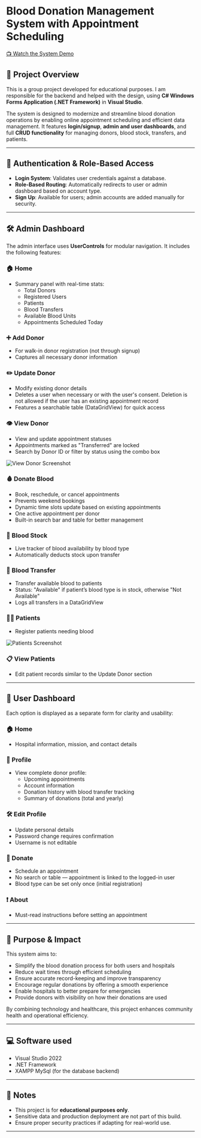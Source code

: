 # Blood Donation Management System with Appointment Scheduling



[📺 Watch the System Demo](https://github.com/user-attachments/assets/897194ee-a6e9-431e-a286-f998f80c59bf)

## 📌 Project Overview
This is a group project developed for educational purposes. I am responsible for the backend and helped with the design, using **C# Windows Forms Application (.NET Framework)** in **Visual Studio**.

The system is designed to modernize and streamline blood donation operations by enabling online appointment scheduling and efficient data management. It features **login/signup**, **admin and user dashboards**, and full **CRUD functionality** for managing donors, blood stock, transfers, and patients.

---

## 🔐 Authentication & Role-Based Access
- **Login System**: Validates user credentials against a database.
- **Role-Based Routing**: Automatically redirects to user or admin dashboard based on account type.
- **Sign Up**: Available for users; admin accounts are added manually for security.

---

## 🛠 Admin Dashboard
The admin interface uses **UserControls** for modular navigation. It includes the following features:

### 🏠 Home
- Summary panel with real-time stats:
  - Total Donors
  - Registered Users
  - Patients
  - Blood Transfers
  - Available Blood Units
  - Appointments Scheduled Today

### ➕ Add Donor
- For walk-in donor registration (not through signup)
- Captures all necessary donor information

### ✏️ Update Donor
- Modify existing donor details
- Deletes a user when necessary or with the user's consent. Deletion is not allowed if the user has an existing appointment record
- Features a searchable table (DataGridView) for quick access

### 👁 View Donor
- View and update appointment statuses
- Appointments marked as "Transferred" are locked
- Search by Donor ID or filter by status using the combo box

![View Donor Screenshot](https://github.com/user-attachments/assets/cf1d18e1-bf39-4476-911c-6a02dc5c1367)


### 🩸 Donate Blood
- Book, reschedule, or cancel appointments
- Prevents weekend bookings
- Dynamic time slots update based on existing appointments
- One active appointment per donor
- Built-in search bar and table for better management

### 🧪 Blood Stock
- Live tracker of blood availability by blood type
- Automatically deducts stock upon transfer

### 🔁 Blood Transfer
- Transfer available blood to patients
- Status: "Available" if patient’s blood type is in stock, otherwise "Not Available"
- Logs all transfers in a DataGridView

### 🧍‍♂️ Patients
- Register patients needing blood


![Patients Screenshot](https://github.com/user-attachments/assets/7323fd86-58ea-499d-800b-1f027afbf272)


### 📋 View Patients
- Edit patient records similar to the Update Donor section

---

## 🙋 User Dashboard
Each option is displayed as a separate form for clarity and usability:

### 🏠 Home
- Hospital information, mission, and contact details

### 👤 Profile
- View complete donor profile:
  - Upcoming appointments
  - Account information
  - Donation history with blood transfer tracking
  - Summary of donations (total and yearly)

### 🛠 Edit Profile
- Update personal details
- Password change requires confirmation
- Username is not editable

### 💉 Donate
- Schedule an appointment 
- No search or table — appointment is linked to the logged-in user
- Blood type can be set only once (initial registration)

### ❗ About
- Must-read instructions before setting an appointment

---

## 🎯 Purpose & Impact
This system aims to:
- Simplify the blood donation process for both users and hospitals
- Reduce wait times through efficient scheduling
- Ensure accurate record-keeping and improve transparency
- Encourage regular donations by offering a smooth experience
- Enable hospitals to better prepare for emergencies
- Provide donors with visibility on how their donations are used

By combining technology and healthcare, this project enhances community health and operational efficiency.

---

## 💻 Software used

- Visual Studio 2022
- .NET Framework 
- XAMPP MySql (for the database backend)
  
---

## 📌 Notes
- This project is for **educational purposes only**.
- Sensitive data and production deployment are not part of this build.
- Ensure proper security practices if adapting for real-world use.

---


